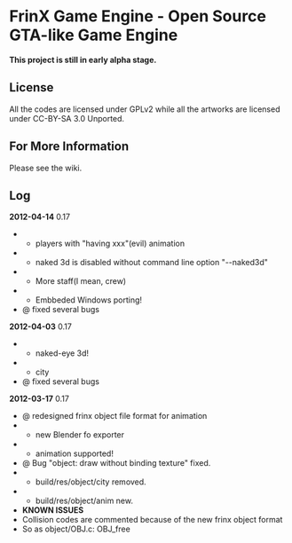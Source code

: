 # FrinX Game Engine - Open Source GTA-like Game Engine
**This project is still in early alpha stage.**

## License
All the codes are licensed under GPLv2 while all the artworks are licensed
under CC-BY-SA 3.0 Unported.

## For More Information
Please see the wiki.

## Log

**2012-04-14** 0.17

* + players with "having xxx"(evil) animation
* + naked 3d is disabled without command line option "--naked3d"
* + More staff(I mean, crew)
* + Embbeded Windows porting!
* @ fixed several bugs

**2012-04-03** 0.17

* + naked-eye 3d!
* + city
* @ fixed several bugs

**2012-03-17** 0.17

* @ redesigned frinx object file format for animation
* + new Blender fo exporter
* + animation supported!
* @ Bug "object: draw without binding texture" fixed.	
* - build/res/object/city removed.
* + build/res/object/anim new.
* **KNOWN ISSUES**
* Collision codes are commented because of the new frinx object format
* So as object/OBJ.c: OBJ\_free

